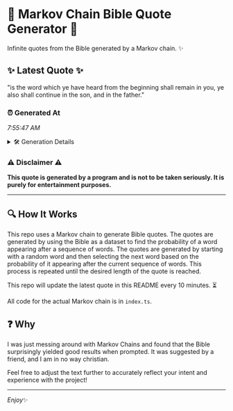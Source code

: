 # 📖 Markov Chain Bible Quote Generator 📖

Infinite quotes from the Bible generated by a Markov chain. ✨

## ✨ Latest Quote ✨
"is the word which ye have heard from the beginning shall remain in you, ye also shall continue in the son, and in the father."

### ⏰ Generated At
*7:55:47 AM*

<details>
    <summary>🛠️ Generation Details</summary>
    <p>
        <strong>🌱 Seed:</strong> is<br>
        <strong>🔄 Iterations:</strong> 24<br>
        <strong>📜 Context History:</strong><br>[ is ]: the<br>[ is, the ]: word<br>[ is, the, word ]: which<br>[ is, the, word, which ]: ye<br>[ is, the, word, which, ye ]: have<br>[ is, the, word, which, ye, have ]: heard<br>[ the, word, which, ye, have, heard ]: from<br>[ word, which, ye, have, heard, from ]: the<br>[ which, ye, have, heard, from, the ]: beginning<br>[ ye, have, heard, from, the, beginning ]: shall<br>[ have, heard, from, the, beginning, shall ]: remain<br>[ heard, from, the, beginning, shall, remain ]: in<br>[ from, the, beginning, shall, remain, in ]: you,<br>[ the, beginning, shall, remain, in, you, ]: ye<br>[ beginning, shall, remain, in, you,, ye ]: also<br>[ shall, remain, in, you,, ye, also ]: shall<br>[ remain, in, you,, ye, also, shall ]: continue<br>[ in, you,, ye, also, shall, continue ]: in<br>[ you,, ye, also, shall, continue, in ]: the<br>[ ye, also, shall, continue, in, the ]: son,<br>[ also, shall, continue, in, the, son, ]: and<br>[ shall, continue, in, the, son,, and ]: in<br>[ continue, in, the, son,, and, in ]: the<br>[ in, the, son,, and, in, the ]: father.<br>
    </p>
</details>

### ⚠️ Disclaimer ⚠️
**This quote is generated by a program and is not to be taken seriously. It is purely for entertainment purposes.**

---

## 🔍 How It Works

This repo uses a Markov chain to generate Bible quotes. The quotes are generated by using the Bible as a dataset to find the probability of a word appearing after a sequence of words. The quotes are generated by starting with a random word and then selecting the next word based on the probability of it appearing after the current sequence of words. This process is repeated until the desired length of the quote is reached.

This repo will update the latest quote in this README every 10 minutes. ⏳

All code for the actual Markov chain is in `index.ts`.

## ❓ Why

I was just messing around with Markov Chains and found that the Bible surprisingly yielded good results when prompted. 
It was suggested by a friend, and I am in no way christian.

Feel free to adjust the text further to accurately reflect your intent and experience with the project!

---

*Enjoy*✨
